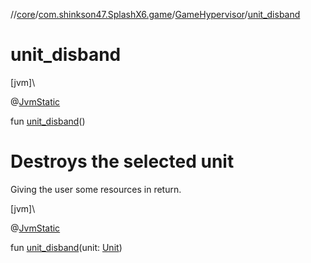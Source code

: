 //[core](../../../index.md)/[com.shinkson47.SplashX6.game](../index.md)/[GameHypervisor](index.md)/[unit_disband](unit_disband.md)

# unit_disband

[jvm]\

@[JvmStatic](https://kotlinlang.org/api/latest/jvm/stdlib/kotlin.jvm/-jvm-static/index.html)

fun [unit_disband](unit_disband.md)()

# Destroys the selected unit

Giving the user some resources in return.

[jvm]\

@[JvmStatic](https://kotlinlang.org/api/latest/jvm/stdlib/kotlin.jvm/-jvm-static/index.html)

fun [unit_disband](unit_disband.md)(unit: [Unit](../../com.shinkson47.SplashX6.game.units/-unit/index.md))
